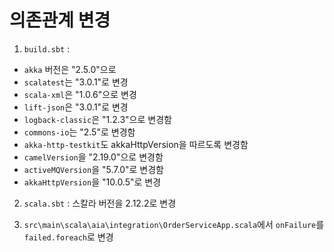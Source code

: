# 의존관계 변경

1. `build.sbt` : 
  - `akka` 버전은 "2.5.0"으로
  - `scalatest`는 "3.0.1"로 변경
  - `scala-xml`은 "1.0.6"으로 변경
  - `lift-json`은 "3.0.1"로 변경
  - `logback-classic`은 "1.2.3"으로 변경함
  - `commons-io`는 "2.5"로 변경함
  - `akka-http-testkit`도 akkaHttpVersion을 따르도록 변경함
  - `camelVersion`을 "2.19.0"으로 변경함
  - `activeMQVersion`을 "5.7.0"로 변경함
  - `akkaHttpVersion`을 "10.0.5"로 변경  
  
2. `scala.sbt` : 스칼라 버전을 2.12.2로 변경

3. `src\main\scala\aia\integration\OrderServiceApp.scala`에서 `onFailure`를 `failed.foreach`로 변경 